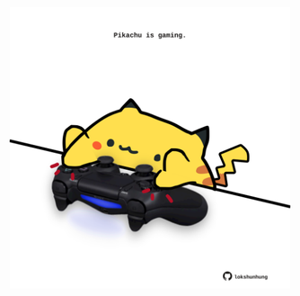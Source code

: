 <!-- built at 04/12/2024, 08:00:43 UTC -->
<p align="center">
  <img width="500" height="500" src="./ReadmeImage.svg">
</p>
